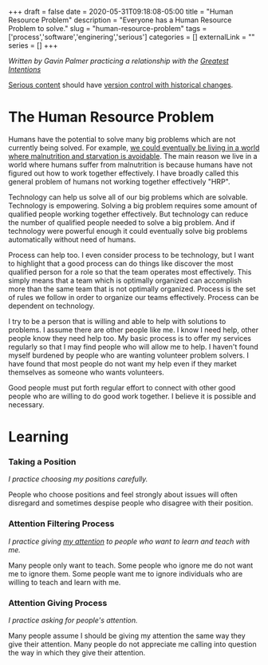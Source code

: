+++ 
draft = false
date = 2020-05-31T09:18:08-05:00
title = "Human Resource Problem"
description = "Everyone has a Human Resource Problem to solve."
slug = "human-resource-problem" 
tags = ['process','software','enginering','serious']
categories = []
externalLink = ""
series = []
+++

*Written by Gavin Palmer practicing a relationship with the [Greatest Intentions](/posts/helping-the-greatest-intentions)*

[Serious content](/posts/content-creation) should have [version control with historical changes](https://github.com/heroLFG/hugo-herolfg-site/commits/dev/content/posts/human-resource-problem.md).

# The Human Resource Problem
Humans have the potential to solve many big problems which are not currently being solved. For example, [we could eventually be living in a world where malnutrition and starvation is avoidable](https://herolfg.com/posts/a-world-without-hunger/). The main reason we live in a world where humans suffer from malnutrition is because humans have not figured out how to work together effectively. I have broadly called this general problem of humans not working together effectively "HRP".

Technology can help us solve all of our big problems which are solvable. Technology is empowering. Solving a big problem requires some amount of qualified people working together effectively. But technology can reduce the number of qualified people needed to solve a big problem. And if technology were powerful enough it could eventually solve big problems automatically without need of humans.

Process can help too. I even consider process to be technology, but I want to highlight that a good process can do things like discover the most qualified person for a role so that the team operates most effectively. This simply means that a team which is optimally organized can accomplish more than the same team that is not optimally organized. Process is the set of rules we follow in order to organize our teams effectively. Process can be dependent on technology.

I try to be a person that is willing and able to help with solutions to problems. I assume there are other people like me. I know I need help, other people know they need help too. My basic process is to offer my services regularly so that I may find people who will allow me to help.  I haven't found myself burdened by people who are wanting volunteer problem solvers.  I have found that most people do not want my help even if they market themselves as someone who wants volunteers.

Good people must put forth regular effort to connect with other good people who are willing to do good work together. I believe it is possible and necessary.

# Learning

### Taking a Position
*I practice choosing my positions carefully.*

People who choose positions and feel strongly about issues will often disregard and sometimes despise people who disagree with their position.

### Attention Filtering Process
*I practice giving [my attention](/posts/my-attention) to people who want to learn and teach with me.*

Many people only want to teach.  Some people who ignore me do not want me to ignore them.  Some people want me to ignore individuals who are willing to teach and learn with me.

### Attention Giving Process
*I practice asking for people's attention.*

Many people assume I should be giving my attention the same way they give their attention.  Many people do not appreciate me calling into question the way in which they give their attention.
